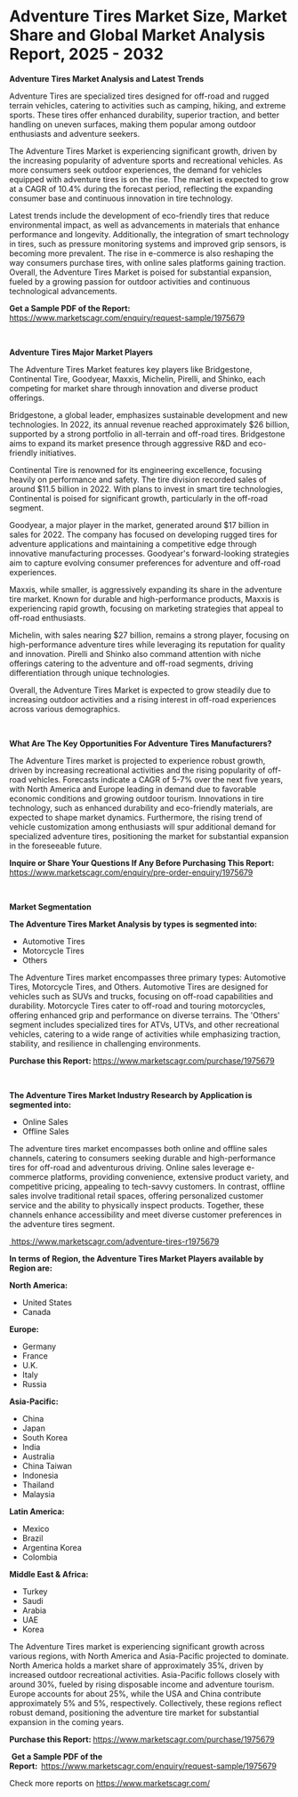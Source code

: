 <p><h1>Adventure Tires Market Size, Market Share and Global Market Analysis Report, 2025 - 2032</h1></p><p><strong>Adventure Tires Market Analysis and Latest Trends</strong></p>
<p><p>Adventure Tires are specialized tires designed for off-road and rugged terrain vehicles, catering to activities such as camping, hiking, and extreme sports. These tires offer enhanced durability, superior traction, and better handling on uneven surfaces, making them popular among outdoor enthusiasts and adventure seekers.</p><p>The Adventure Tires Market is experiencing significant growth, driven by the increasing popularity of adventure sports and recreational vehicles. As more consumers seek outdoor experiences, the demand for vehicles equipped with adventure tires is on the rise. The market is expected to grow at a CAGR of 10.4% during the forecast period, reflecting the expanding consumer base and continuous innovation in tire technology.</p><p>Latest trends include the development of eco-friendly tires that reduce environmental impact, as well as advancements in materials that enhance performance and longevity. Additionally, the integration of smart technology in tires, such as pressure monitoring systems and improved grip sensors, is becoming more prevalent. The rise in e-commerce is also reshaping the way consumers purchase tires, with online sales platforms gaining traction. Overall, the Adventure Tires Market is poised for substantial expansion, fueled by a growing passion for outdoor activities and continuous technological advancements.</p></p>
<p><strong>Get a Sample PDF of the Report:&nbsp;</strong> <a href="https://www.marketscagr.com/enquiry/request-sample/1975679?utm_campaign=2475&utm_medium=2&utm_source=Github&utm_content=ia&utm_term=30032025&utm_id=adventure-tires">https://www.marketscagr.com/enquiry/request-sample/1975679</a></p>
<p>&nbsp;</p>
<p><strong>Adventure Tires Major Market Players</strong></p>
<p><p>The Adventure Tires Market features key players like Bridgestone, Continental Tire, Goodyear, Maxxis, Michelin, Pirelli, and Shinko, each competing for market share through innovation and diverse product offerings.</p><p>Bridgestone, a global leader, emphasizes sustainable development and new technologies. In 2022, its annual revenue reached approximately $26 billion, supported by a strong portfolio in all-terrain and off-road tires. Bridgestone aims to expand its market presence through aggressive R&D and eco-friendly initiatives.</p><p>Continental Tire is renowned for its engineering excellence, focusing heavily on performance and safety. The tire division recorded sales of around $11.5 billion in 2022. With plans to invest in smart tire technologies, Continental is poised for significant growth, particularly in the off-road segment.</p><p>Goodyear, a major player in the market, generated around $17 billion in sales for 2022. The company has focused on developing rugged tires for adventure applications and maintaining a competitive edge through innovative manufacturing processes. Goodyear's forward-looking strategies aim to capture evolving consumer preferences for adventure and off-road experiences.</p><p>Maxxis, while smaller, is aggressively expanding its share in the adventure tire market. Known for durable and high-performance products, Maxxis is experiencing rapid growth, focusing on marketing strategies that appeal to off-road enthusiasts.</p><p>Michelin, with sales nearing $27 billion, remains a strong player, focusing on high-performance adventure tires while leveraging its reputation for quality and innovation. Pirelli and Shinko also command attention with niche offerings catering to the adventure and off-road segments, driving differentiation through unique technologies.</p><p>Overall, the Adventure Tires Market is expected to grow steadily due to increasing outdoor activities and a rising interest in off-road experiences across various demographics.</p></p>
<p>&nbsp;</p>
<p><strong>What Are The Key Opportunities For Adventure Tires Manufacturers?</strong></p>
<p><p>The Adventure Tires market is projected to experience robust growth, driven by increasing recreational activities and the rising popularity of off-road vehicles. Forecasts indicate a CAGR of 5-7% over the next five years, with North America and Europe leading in demand due to favorable economic conditions and growing outdoor tourism. Innovations in tire technology, such as enhanced durability and eco-friendly materials, are expected to shape market dynamics. Furthermore, the rising trend of vehicle customization among enthusiasts will spur additional demand for specialized adventure tires, positioning the market for substantial expansion in the foreseeable future.</p></p>
<p><strong>Inquire or Share Your Questions If Any Before Purchasing This Report:</strong> <a href="https://www.marketscagr.com/enquiry/pre-order-enquiry/1975679?utm_campaign=2475&utm_medium=2&utm_source=Github&utm_content=ia&utm_term=30032025&utm_id=adventure-tires">https://www.marketscagr.com/enquiry/pre-order-enquiry/1975679</a></p>
<p>&nbsp;</p>
<p><strong>Market Segmentation</strong></p>
<p><strong>The Adventure Tires Market Analysis by types is segmented into:</strong></p>
<p><ul><li>Automotive Tires</li><li>Motorcycle Tires</li><li>Others</li></ul></p>
<p><p>The Adventure Tires market encompasses three primary types: Automotive Tires, Motorcycle Tires, and Others. Automotive Tires are designed for vehicles such as SUVs and trucks, focusing on off-road capabilities and durability. Motorcycle Tires cater to off-road and touring motorcycles, offering enhanced grip and performance on diverse terrains. The 'Others' segment includes specialized tires for ATVs, UTVs, and other recreational vehicles, catering to a wide range of activities while emphasizing traction, stability, and resilience in challenging environments.</p></p>
<p><strong>Purchase this Report:&nbsp;</strong><a href="https://www.marketscagr.com/purchase/1975679?utm_campaign=2475&utm_medium=2&utm_source=Github&utm_content=ia&utm_term=30032025&utm_id=adventure-tires">https://www.marketscagr.com/purchase/1975679</a></p>
<p>&nbsp;</p>
<p><strong>The Adventure Tires Market Industry Research by Application is segmented into:</strong></p>
<p><ul><li>Online Sales</li><li>Offline Sales</li></ul></p>
<p><p>The adventure tires market encompasses both online and offline sales channels, catering to consumers seeking durable and high-performance tires for off-road and adventurous driving. Online sales leverage e-commerce platforms, providing convenience, extensive product variety, and competitive pricing, appealing to tech-savvy customers. In contrast, offline sales involve traditional retail spaces, offering personalized customer service and the ability to physically inspect products. Together, these channels enhance accessibility and meet diverse customer preferences in the adventure tires segment.</p></p>
<p><a href="https://www.marketscagr.com/adventure-tires-r1975679?utm_campaign=2475&utm_medium=2&utm_source=Github&utm_content=ia&utm_term=30032025&utm_id=adventure-tires">&nbsp;https://www.marketscagr.com/adventure-tires-r1975679</a></p>
<p><strong>In terms of Region, the Adventure Tires Market Players available by Region are:</strong></p>
<p>
    <p> <strong> North America: </strong>
        <ul>
            <li>United States</li>
            <li>Canada</li>
        </ul>
        </p> 
    <p> <strong> Europe: </strong>
        <ul>
            <li>Germany</li>
            <li>France</li>
            <li>U.K.</li>
            <li>Italy</li>
            <li>Russia</li>
        </ul>
        </p> 
    <p> <strong> Asia-Pacific: </strong>
        <ul>
            <li>China</li>
            <li>Japan</li>
            <li>South Korea</li>
            <li>India</li>
            <li>Australia</li>
            <li>China Taiwan</li>
            <li>Indonesia</li>
            <li>Thailand</li>
            <li>Malaysia</li>
        </ul>
        </p> 
    <p> <strong> Latin America: </strong>
        <ul>
            <li>Mexico</li>
            <li>Brazil</li>
            <li>Argentina Korea</li>
            <li>Colombia</li>
        </ul>
        </p> 
    <p> <strong> Middle East & Africa: </strong>
        <ul>
            <li>Turkey</li>
            <li>Saudi</li>
            <li>Arabia</li>
            <li>UAE</li>
            <li>Korea</li>
        </ul>
    </p>
    </p>
<p><p>The Adventure Tires market is experiencing significant growth across various regions, with North America and Asia-Pacific projected to dominate. North America holds a market share of approximately 35%, driven by increased outdoor recreational activities. Asia-Pacific follows closely with around 30%, fueled by rising disposable income and adventure tourism. Europe accounts for about 25%, while the USA and China contribute approximately 5% and 5%, respectively. Collectively, these regions reflect robust demand, positioning the adventure tire market for substantial expansion in the coming years.</p></p>
<p><strong>Purchase this Report: </strong><a href="https://www.marketscagr.com/purchase/1975679?utm_campaign=2475&utm_medium=2&utm_source=Github&utm_content=ia&utm_term=30032025&utm_id=adventure-tires">https://www.marketscagr.com/purchase/1975679</a></p>
<p>&nbsp;<strong>Get a Sample PDF of the Report:&nbsp;&nbsp;</strong><a href="https://www.marketscagr.com/enquiry/request-sample/1975679?utm_campaign=2475&utm_medium=2&utm_source=Github&utm_content=ia&utm_term=30032025&utm_id=adventure-tires">https://www.marketscagr.com/enquiry/request-sample/1975679</a></p>
<p><strong></strong></p>
<p>Check more reports on <a href="https://www.marketscagr.com/?utm_campaign=2475&utm_medium=2&utm_source=Github&utm_content=ia&utm_term=30032025&utm_id=adventure-tires">https://www.marketscagr.com/</a></p>